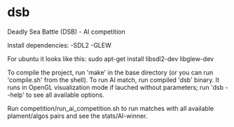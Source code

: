 # dsb
Deadly Sea Battle (DSB) - AI competition

Install dependencies:
-SDL2
-GLEW

For ubuntu it looks like this:
sudo apt-get install libsdl2-dev libglew-dev

To compile the project, run 'make' in the base directory (or you can run 'compile.sh' from the shell).
To run AI match, run compiled 'dsb' binary. It runs in OpenGL visualization mode if lauched without parameters;
run 'dsb --help' to see all available options.

Run competition/run_ai_competition.sh to run matches with all available plament/algos pairs and see the stats/AI-winner.
